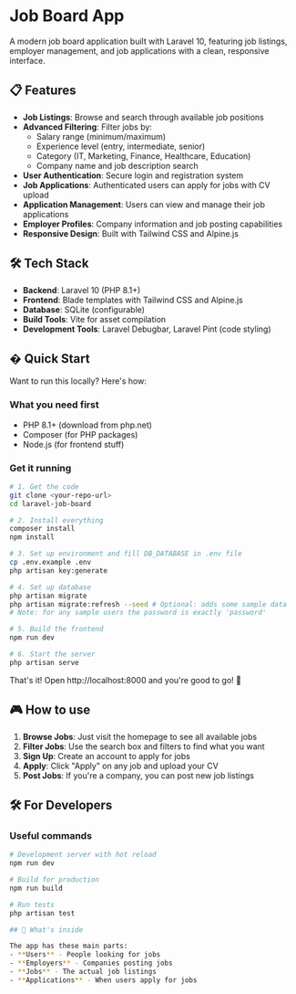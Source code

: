 # Job Board App

A modern job board application built with Laravel 10, featuring job listings, employer management, and job applications with a clean, responsive interface.

## 📋 Features

- **Job Listings**: Browse and search through available job positions
- **Advanced Filtering**: Filter jobs by:
  - Salary range (minimum/maximum)
  - Experience level (entry, intermediate, senior)
  - Category (IT, Marketing, Finance, Healthcare, Education)
  - Company name and job description search
- **User Authentication**: Secure login and registration system
- **Job Applications**: Authenticated users can apply for jobs with CV upload
- **Application Management**: Users can view and manage their job applications
- **Employer Profiles**: Company information and job posting capabilities
- **Responsive Design**: Built with Tailwind CSS and Alpine.js

## 🛠 Tech Stack

- **Backend**: Laravel 10 (PHP 8.1+)
- **Frontend**: Blade templates with Tailwind CSS and Alpine.js
- **Database**: SQLite (configurable)
- **Build Tools**: Vite for asset compilation
- **Development Tools**: Laravel Debugbar, Laravel Pint (code styling)

## � Quick Start

Want to run this locally? Here's how:

### What you need first
- PHP 8.1+ (download from php.net)
- Composer (for PHP packages)
- Node.js (for frontend stuff)

### Get it running
```bash
# 1. Get the code
git clone <your-repo-url>
cd laravel-job-board

# 2. Install everything
composer install
npm install

# 3. Set up environment and fill DB_DATABASE in .env file
cp .env.example .env
php artisan key:generate

# 4. Set up database
php artisan migrate
php artisan migrate:refresh --seed # Optional: adds some sample data
# Note: for any sample users the password is exactly 'password'

# 5. Build the frontend
npm run dev

# 6. Start the server
php artisan serve
```

That's it! Open http://localhost:8000 and you're good to go! 🎉

## 🎮 How to use

1. **Browse Jobs**: Just visit the homepage to see all available jobs
2. **Filter Jobs**: Use the search box and filters to find what you want
3. **Sign Up**: Create an account to apply for jobs
4. **Apply**: Click "Apply" on any job and upload your CV
5. **Post Jobs**: If you're a company, you can post new job listings

## 🛠 For Developers

### Useful commands
```bash
# Development server with hot reload
npm run dev

# Build for production
npm run build

# Run tests
php artisan test

## 📝 What's inside

The app has these main parts:
- **Users** - People looking for jobs
- **Employers** - Companies posting jobs  
- **Jobs** - The actual job listings
- **Applications** - When users apply for jobs

